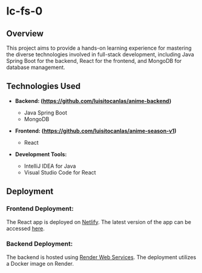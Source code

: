 # lc-fs-0

## Overview

This project aims to provide a hands-on learning experience for mastering the diverse technologies involved in full-stack development, including Java Spring Boot for the backend, React for the frontend, and MongoDB for database management.

## Technologies Used

- **Backend: (https://github.com/luisitocanlas/anime-backend)**
  - Java Spring Boot
  - MongoDB

- **Frontend: (https://github.com/luisitocanlas/anime-season-v1)**
  - React

- **Development Tools:**
  - IntelliJ IDEA for Java
  - Visual Studio Code for React

## Deployment

### Frontend Deployment:

The React app is deployed on [Netlify](https://www.netlify.com/). The latest version of the app can be accessed [here](https://anime-season-v1.netlify.app/).

### Backend Deployment:

The backend is hosted using [Render Web Services](https://render.com/). The deployment utilizes a Docker image on Render.
